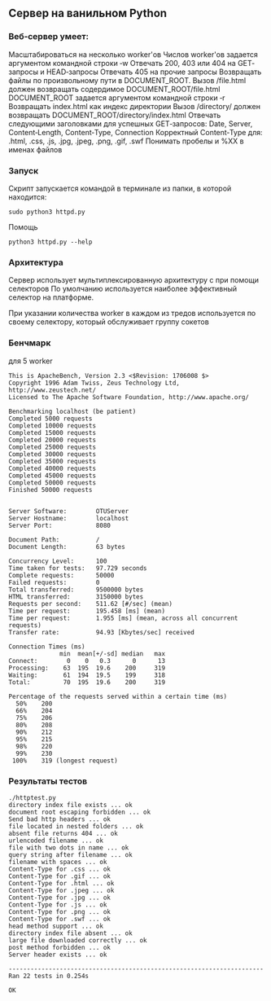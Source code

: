 ## Cервер на ванильном Python
### Веб‐сервер умеет:
Масштабироваться на несколько worker'ов
Числов worker'ов задается аргументом командной строки ‐w
Отвечать 200, 403 или 404 на GET‐запросы и HEAD‐запросы
Отвечать 405 на прочие запросы
Возвращать файлы по произвольному пути в DOCUMENT_ROOT.
Вызов /file.html должен возвращать содердимое DOCUMENT_ROOT/file.html
DOCUMENT_ROOT задается аргументом командной строки ‐r
Возвращать index.html как индекс директории
Вызов /directory/ должен возвращать DOCUMENT_ROOT/directory/index.html
Отвечать следующими заголовками для успешных GET‐запросов: Date, Server, Content‐Length, Content‐Type,
Connection
Корректный Content‐Type для: .html, .css, .js, .jpg, .jpeg, .png, .gif, .swf
Понимать пробелы и %XX в именах файлов

### Запуск

Скрипт запускается командой в терминале из папки, в которой находится:

`sudo python3 httpd.py`

Помощь

`python3 httpd.py --help`

### Архитектура

Сервер использует мультиплексированную архитектуру с при помощи селекторов
По умолчанию используется наиболее эффективный селектор на платформе.

При указании количества worker в каждом из тредов используется по своему селектору,
который обслуживает группу сокетов

### Бенчмарк

для 5 worker

```ab -n 50000 -c 100 -r "http://localhost:8080/"
This is ApacheBench, Version 2.3 <$Revision: 1706008 $>
Copyright 1996 Adam Twiss, Zeus Technology Ltd, http://www.zeustech.net/
Licensed to The Apache Software Foundation, http://www.apache.org/

Benchmarking localhost (be patient)
Completed 5000 requests
Completed 10000 requests
Completed 15000 requests
Completed 20000 requests
Completed 25000 requests
Completed 30000 requests
Completed 35000 requests
Completed 40000 requests
Completed 45000 requests
Completed 50000 requests
Finished 50000 requests


Server Software:        OTUServer
Server Hostname:        localhost
Server Port:            8080

Document Path:          /
Document Length:        63 bytes

Concurrency Level:      100
Time taken for tests:   97.729 seconds
Complete requests:      50000
Failed requests:        0
Total transferred:      9500000 bytes
HTML transferred:       3150000 bytes
Requests per second:    511.62 [#/sec] (mean)
Time per request:       195.458 [ms] (mean)
Time per request:       1.955 [ms] (mean, across all concurrent requests)
Transfer rate:          94.93 [Kbytes/sec] received

Connection Times (ms)
              min  mean[+/-sd] median   max
Connect:        0    0   0.3      0      13
Processing:    63  195  19.6    200     319
Waiting:       61  194  19.5    199     318
Total:         70  195  19.6    200     319

Percentage of the requests served within a certain time (ms)
  50%    200
  66%    204
  75%    206
  80%    208
  90%    212
  95%    215
  98%    220
  99%    230
 100%    319 (longest request)
```
### Результаты тестов

```
./httptest.py
directory index file exists ... ok
document root escaping forbidden ... ok
Send bad http headers ... ok
file located in nested folders ... ok
absent file returns 404 ... ok
urlencoded filename ... ok
file with two dots in name ... ok
query string after filename ... ok
filename with spaces ... ok
Content-Type for .css ... ok
Content-Type for .gif ... ok
Content-Type for .html ... ok
Content-Type for .jpeg ... ok
Content-Type for .jpg ... ok
Content-Type for .js ... ok
Content-Type for .png ... ok
Content-Type for .swf ... ok
head method support ... ok
directory index file absent ... ok
large file downloaded correctly ... ok
post method forbidden ... ok
Server header exists ... ok

----------------------------------------------------------------------
Ran 22 tests in 0.254s

OK

```